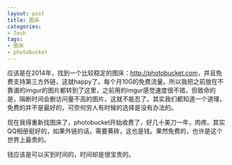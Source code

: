 ```yaml
---
layout: post
title: 图床
categories:
- Tech
tags:
- 图床
- photobucket
---
```


应该是在2014年，找到一个比较稳定的图床：<http://photobucket.com>，并且免费支持第三方外链，这就happy了。每个月10G的免费流量。所以我把之前放在不靠谱的imgur的图片都转到了这里，之前用的imgur感觉速度很不错，但致命的是，隔断时间会删访问量不高的图片，这就不能忍了。其实我们都知道一个道理，免费的并不是最好的，可奈何穷人有时候的选择是没有办法的。

现在我得重新找图床了，photobucket开始收费了，好几十美刀一年，肉疼。其实QQ相册挺好的，如果外链的话，需要黄砖，这也是钱。果然免费的，也许是这个世界上最贵的。

钱应该是可以买到时间的，时间却是很宝贵的。